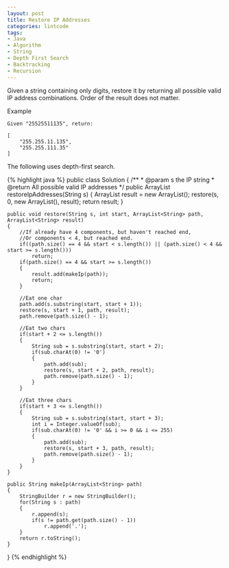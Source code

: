 ```yaml
---
layout: post
title: Restore IP Addresses
categories: lintcode
tags:
- Java
- Algorithm
- String
- Depth First Search
- Backtracking
- Recursion
---
```


Given a string containing only digits, restore it by returning all possible valid IP address combinations. Order of the result does not matter.

Example

```
Given "25525511135", return:

[
    "255.255.11.135",
    "255.255.111.35"
]
```

The following uses depth-first search.

{% highlight java %}
public class Solution {
    /**
     * @param s the IP string
     * @return All possible valid IP addresses
     */
    public ArrayList<String> restoreIpAddresses(String s) {
        ArrayList<String> result = new ArrayList<String>();
        restore(s, 0, new ArrayList<String>(), result);
        return result;
    }
    
    public void restore(String s, int start, ArrayList<String> path, ArrayList<String> result)
    {
        //If already have 4 components, but haven't reached end,
        //Or components < 4, but reached end.
        if((path.size() == 4 && start < s.length()) || (path.size() < 4 && start >= s.length()))
            return;
        if(path.size() == 4 && start >= s.length())
        {
            result.add(makeIp(path));
            return;
        }
        
        //Eat one char
        path.add(s.substring(start, start + 1));
        restore(s, start + 1, path, result);
        path.remove(path.size() - 1);
        
        //Eat two chars
        if(start + 2 <= s.length())
        {
            String sub = s.substring(start, start + 2);
            if(sub.charAt(0) != '0')
            {
                path.add(sub);
                restore(s, start + 2, path, result);
                path.remove(path.size() - 1);
            }
        }
        
        //Eat three chars
        if(start + 3 <= s.length())
        {
            String sub = s.substring(start, start + 3);
            int i = Integer.valueOf(sub);
            if(sub.charAt(0) != '0' && i >= 0 && i <= 255)
            {
                path.add(sub);
                restore(s, start + 3, path, result);
                path.remove(path.size() - 1);
            }
        } 
    }
    
    public String makeIp(ArrayList<String> path)
    {
        StringBuilder r = new StringBuilder();
        for(String s : path)
        {
            r.append(s);
            if(s != path.get(path.size() - 1))
                r.append('.');
        }
        return r.toString();
    }
}
{% endhighlight %}